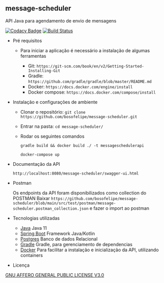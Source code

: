 ## message-scheduler
API Java para agendamento de envio de mensagens

[![Codacy Badge](https://api.codacy.com/project/badge/Grade/5d43097312264efeaa9c1309cace98f4)](https://app.codacy.com/gh/bosofelipe/message-scheduler?utm_source=github.com&utm_medium=referral&utm_content=bosofelipe/message-scheduler&utm_campaign=Badge_Grade)
[![Build Status](https://travis-ci.org/bosofelipe/message-scheduler.svg?branch=main)](https://travis-ci.org/bosofelipe/message-scheduler)

*   Pré requisitos
    *   Para iniciar a aplicação é necessário a instalação de algumas ferramentas

        *   Git: `https://git-scm.com/book/en/v2/Getting-Started-Installing-Git`
        *   Gradle: `https://github.com/gradle/gradle/blob/master/README.md`
        *   Docker: `https://docs.docker.com/engine/install`    
        *   Docker compose: `https://docs.docker.com/compose/install` 
                
*   Instalação e configurações de ambiente   

    *   Clonar o repositório: `git clone https://github.com/bosofelipe/message-scheduler.git`
    
    *   Entrar na pasta: `cd message-scheduler/`
    
    *   Rodar os seguintes comandos
        
        `gradle build && docker build ./ -t messageschedulerapi`
        
        `docker-compose up`

*   Documentação da API

        http://localhost:8080/message-scheduler/swagger-ui.html

*   Postman

    Os endpoints da API foram disponibilizados como collection do POSTMAN
    Baixar `https://github.com/bosofelipe/message-scheduler/blob/main/src/test/postman/message-scheduler.postman_collection.json` 
    e fazer o import ao postman

*   Tecnologias utilizadas

    *   [Java](https://www.oracle.com/br/java/) Java 11
    *   [Spring Boot](https://spring.io/projects/spring-boot) Framework Java/Kotlin
    *   [Postgres](https://www.postgresql.org/) Banco de dados Relacional
    *   [Gradle](https://gradle.org/) Gradle, para gerenciamento de dependencias
    *   [Docker](https://www.docker.com/) Para facilitar a instalação e inicialização da API, utilizando containers

*   Licença

[GNU AFFERO GENERAL PUBLIC LICENSE V3.0](https://github.com/bosofelipe/message-scheduler/blob/main/LICENSE)